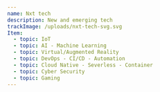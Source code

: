 ```yaml
---
name: Nxt tech
description: New and emerging tech
trackImage: /uploads/nxt-tech-svg.svg
Item:
  - topic: IoT
  - topic: AI - Machine Learning
  - topic: Virtual/Augmented Reality
  - topic: DevOps - CI/CD - Automation
  - topic: Cloud Native - Severless - Container
  - topic: Cyber Security
  - topic: Gaming
---
```


